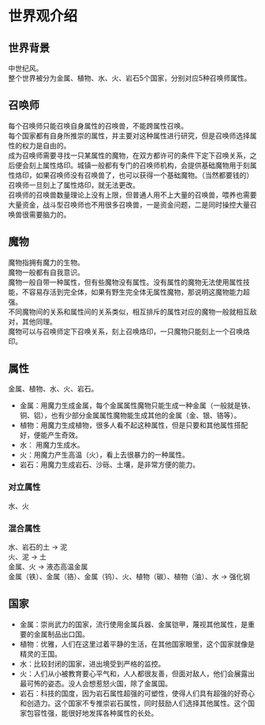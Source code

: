 # 世界观介绍

## 世界背景
中世纪风。  
整个世界被分为金属、植物、水、火、岩石5个国家，分别对应5种召唤师属性。  

## 召唤师
每个召唤师只能召唤自身属性的召唤兽，不能跨属性召唤。  
每个国家都有自身所推崇的属性，并主要对这种属性进行研究，但是召唤师选择属性的权力是自由的。  
成为召唤师需要寻找一只某属性的魔物，在双方都许可的条件下定下召唤关系，之后便会刻上属性烙印。城镇一般都有专门的召唤师机构，会提供基础魔物用于刻属性烙印，如果召唤师没有召唤兽了，也可以获得一个基础魔物。（当然都要钱的）  
召唤师一旦刻上了属性烙印，就无法更改。  
召唤师的召唤兽数量理论上没有上限，但普通人用不上大量的召唤兽，喂养也需要大量资金，战斗型召唤师也不用很多召唤兽，一是资金问题，二是同时操控大量召唤兽很需要脑力的。  

## 魔物
魔物指拥有魔力的生物。  
魔物一般都有自我意识。  
魔物一般自带一种属性，但有些魔物没有属性。没有属性的魔物无法使用属性技能，不容易存活到完全体，如果有野生完全体无属性魔物，那说明这魔物能力超强。  
不同魔物间的关系和属性间的关系类似，相互排斥的属性对应的魔物一般就相互敌对，其他同理。  
魔物可以与召唤师定下召唤关系，刻上召唤烙印，一只魔物只能刻上一个召唤烙印。  

## 属性
金属、植物、水、火、岩石。  
* 金属：用魔力生成金属，每个金属属性魔物只能生成一种金属（一般就是铁、铜、铝），也有少部分金属属性魔物能生成其他的金属（金、银、铬等）。  
* 植物：用魔力生成植物，很多人看不起这种属性，但是只要和其他属性搭配好，便能产生奇效。  
* 水： 用魔力生成水。  
* 火：用魔力产生高温（火），看上去很暴力的一种属性。  
* 岩石：用魔力生成岩石、沙砾、土壤，是非常方便的能力。
### 对立属性
水、火
### 混合属性
水、岩石的土 -> 泥  
火、泥 -> 土  
金属、火 -> 液态高温金属  
金属（铁）、金属（铬）、金属（钨）、火、植物（碳）、植物（油）、水 -> 强化钢  

## 国家
* 金属：崇尚武力的国家，流行使用金属兵器、金属铠甲，蔑视其他属性，是重要的金属制品出口国。  
* 植物：优雅，人们在这里过着平静的生活，在其他国家眼里，这个国家就像是精灵的王国。  
* 水：比较封闭的国家，进出境受到严格的监控。
* 火：人们从小被教育要心平气和，人人都很友善，但面对敌人，他们会展露出最可怖的姿态。没人会想惹怒火国，除了金属国。  
* 岩石：科技的国度，因为岩石属性超强的可塑性，使得人们具有超强的好奇心和创造力。这个国家不专推崇岩石属性，同时鼓励人们选择其他属性。这个国家包容性强，能很好地发挥各种属性的长处。

